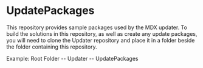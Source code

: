 # UpdatePackages

This repository provides sample packages used by the MDX updater. To build the solutions in this repository, as well as create any update packages, you will need to clone the Updater repository and place it in a folder beside the folder containing this repository.

Example:
Root Folder
 -- Updater
 -- UpdatePackages